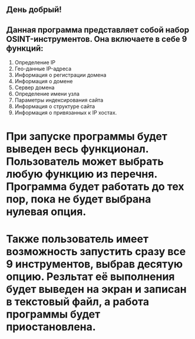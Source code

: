 ## День добрый!
## Данная программа представляет собой набор OSINT-инструментов. Она включаете в себе 9 функций:
1. Определение IP
2. Гео-данные IP-адреса
3. Информация о регистрации домена
4. Информация о домене
5. Сервер домена
6. Определение имени узла
7. Параметры индексирования сайта
8. Информация о структуре сайта
9. Информация о привязанных к IP хостах.
# При запуске программы будет выведен весь функционал. Пользователь может выбрать любую функцию из перечня. Программа будет работать до тех пор, пока не будет выбрана нулевая опция. 
# Также пользователь имеет возможность запустить сразу все 9 инструментов, выбрав десятую опцию. Резльтат её выполнения будет выведен на экран и записан в текстовый файл, а работа программы будет приостановлена.  
